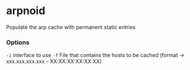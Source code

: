 # arpnoid
Populate the arp cache with permanent static entries

### Options
`-i` interface to use
`-f` File that contains the hosts to be cached (format -> xxx.xxx.xxx.xxx - XX:XX:XX:XX:XX:XX)